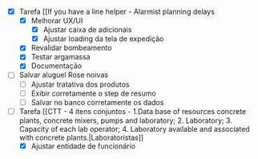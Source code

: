 - [x] Tarefa [[If you have a line helper - Alarmist planning delays
	- [x] Melhorar UX/UI
		- [x] Ajustar caixa de adicionais
		- [x] Ajustar loading da tela de expedição
	- [x] Revalidar bombeamento
	- [x] Testar argamassa
	- [x] Documentação
- [ ] Salvar aluguel Rose noivas
	- [ ] Ajustar tratativa dos produtos
	- [ ] Exibir corretamente o step de resumo
	- [ ] Salvar no banco corretamente os dados
- [ ] Tarefa [[CTT - 4 itens conjuntos - 1.Data base of resources concrete plants, concrete mixers, pumps and laboratory; 2. Laboratory; 3. Capacity of each lab operator; 4. Laboratory available and associated with concrete plants.|Laboratoristas]]
	- [x] Ajustar entidade de funcionário